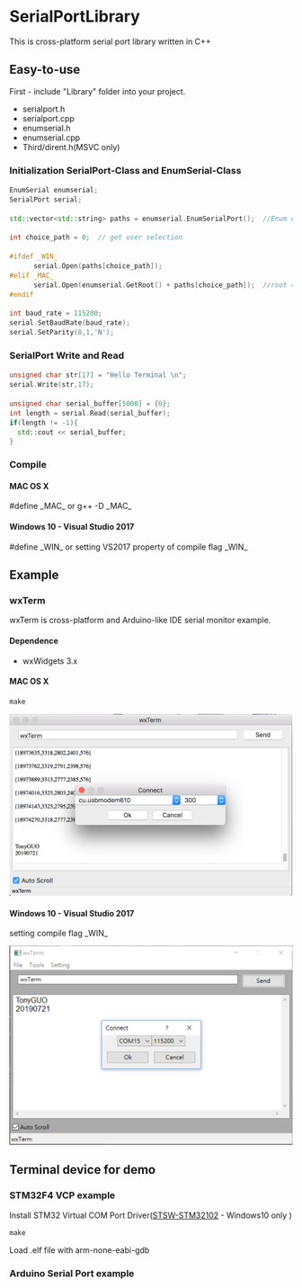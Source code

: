 # SerialPortLibrary
This is cross-platform serial port library written in C++ 
</br>

## Easy-to-use
First - include "Library" folder into your project.
* serialport.h
* serialport.cpp
* enumserial.h
* enumserial.cpp
* Third/dirent.h(MSVC only)

### Initialization SerialPort-Class and EnumSerial-Class
```cpp
EnumSerial enumserial;
SerialPort serial;

std::vector<std::string> paths = enumserial.EnumSerialPort();  //Enum device driver of serial port

int choice_path = 0;  // get user selection

#ifdef _WIN_
      serial.Open(paths[choice_path]);
#elif _MAC_
      serial.Open(enumserial.GetRoot() + paths[choice_path]);  //root = /dev/
#endif

int baud_rate = 115200;
serial.SetBaudRate(baud_rate);
serial.SetParity(8,1,'N');

```

### SerialPort Write and Read
```cpp
unsigned char str[17] = "Hello Terminal \n";
serial.Write(str,17);

unsigned char serial_buffer[5000] = {0};
int length = serial.Read(serial_buffer);
if(length != -1){
  std::cout << serial_buffer;
}  
```
### Compile
#### MAC OS X
#define \_MAC\_ or g++ -D \_MAC\_
#### Windows 10 - Visual Studio 2017
#define \_WIN\_ or setting VS2017 property of compile flag \_WIN\_

## Example
### wxTerm
wxTerm is cross-platform and Arduino-like IDE serial monitor example.
#### Dependence
* wxWidgets 3.x
#### MAC OS X
```cpp
make
```

![alt text](https://github.com/GCY/SerialPortLibrary/blob/master/wxterm%20mac.png?raw=true)

#### Windows 10 - Visual Studio 2017
setting compile flag \_WIN\_

![alt text](https://github.com/GCY/SerialPortLibrary/blob/master/wxterm%20windows10.PNG?raw=true)

## Terminal device for demo
### STM32F4 VCP example

Install STM32 Virtual COM Port Driver([STSW-STM32102](https://www.st.com/en/development-tools/stsw-stm32102.html) - Windows10 only
)

```cpp
make
```
Load .elf file with arm-none-eabi-gdb
### Arduino Serial Port example
